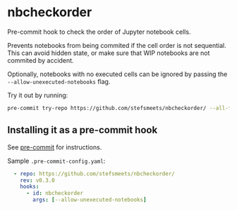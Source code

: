 # nbcheckorder

Pre-commit hook to check the order of Jupyter notebook cells.

Prevents notebooks from being commited if the cell order is not sequential. This can avoid hidden state, or make sure that WIP notebooks are not commited by accident.

Optionally, notebooks with no executed cells can be ignored by passing the `--allow-unexecuted-notebooks` flag.

Try it out by running:

```bash
pre-commit try-repo https://github.com/stefsmeets/nbcheckorder/ --all-files
```

## Installing it as a pre-commit hook

See [pre-commit](https://github.com/pre-commit/pre-commit) for instructions.

Sample `.pre-commit-config.yaml`:

```yaml
  - repo: https://github.com/stefsmeets/nbcheckorder/
    rev: v0.3.0
    hooks:
      - id: nbcheckorder
        args: [--allow-unexecuted-notebooks]
```
